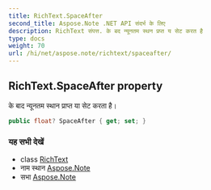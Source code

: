 ```yaml
---
title: RichText.SpaceAfter
second_title: Aspose.Note .NET API संदर्भ के लिए
description: RichText संपत्त. के बद न्यूनतम स्थन प्रप्त य सेट करत है
type: docs
weight: 70
url: /hi/net/aspose.note/richtext/spaceafter/
---
```

## RichText.SpaceAfter property

के बाद न्यूनतम स्थान प्राप्त या सेट करता है।

```csharp
public float? SpaceAfter { get; set; }
```

### यह सभी देखें

* class [RichText](../)
* नाम स्थान [Aspose.Note](../../richtext/)
* सभा [Aspose.Note](../../../)


